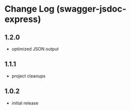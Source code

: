 # Change Log (swagger-jsdoc-express)

## 1.2.0

* optimized JSON output

## 1.1.1

* project cleanups

## 1.0.2

* initial release
